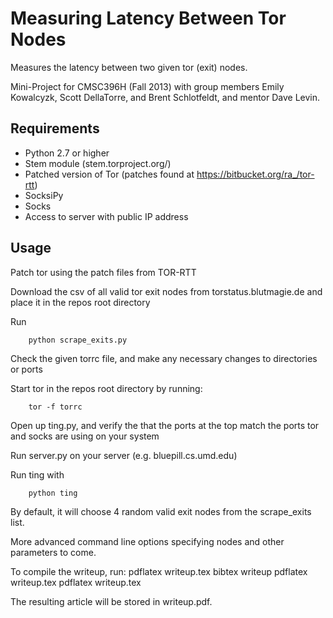 Measuring Latency Between Tor Nodes 
===

Measures the latency between two given tor (exit) nodes.

Mini-Project for CMSC396H (Fall 2013) with group members Emily Kowalcyzk, Scott DellaTorre, and Brent Schlotfeldt, and mentor Dave Levin. 

Requirements
---------
- Python 2.7 or higher
- Stem module (stem.torproject.org/)
- Patched version of Tor (patches found at https://bitbucket.org/ra_/tor-rtt)
- SocksiPy
- Socks
- Access to server with public IP address

Usage
-----
Patch tor using the patch files from TOR-RTT

Download the csv of all valid tor exit nodes from torstatus.blutmagie.de and place it in the repos root directory

Run

		python scrape_exits.py

Check the given torrc file, and make any necessary changes to directories or ports

Start tor in the repos root directory by running:

		tor -f torrc

Open up ting.py, and verify the that the ports at the top match the ports tor and socks are using on your system

Run server.py on your server (e.g. bluepill.cs.umd.edu)

Run ting with

		python ting

By default, it will choose 4 random valid exit nodes from the scrape_exits list.

More advanced command line options specifying nodes and other parameters to come. 

To compile the writeup, run:
	pdflatex writeup.tex
	bibtex writeup
	pdflatex writeup.tex
	pdflatex writeup.tex

The resulting article will be stored in writeup.pdf.
